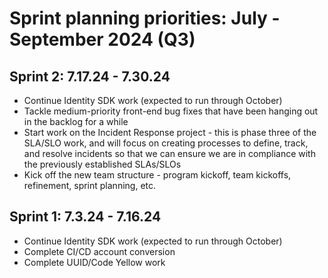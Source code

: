 # Sprint planning priorities: July - September 2024 (Q3)

## Sprint 2: 7.17.24 - 7.30.24
- Continue Identity SDK work (expected to run through October)
- Tackle medium-priority front-end bug fixes that have been hanging out in the backlog for a while
- Start work on the Incident Response project - this is phase three of the SLA/SLO work, and will focus on creating processes to define, track, and resolve incidents so that we can ensure we are in compliance with the previously established SLAs/SLOs
- Kick off the new team structure - program kickoff, team kickoffs, refinement, sprint planning, etc.

## Sprint 1: 7.3.24 - 7.16.24
- Continue Identity SDK work (expected to run through October)
- Complete CI/CD account conversion
- Complete UUID/Code Yellow work
